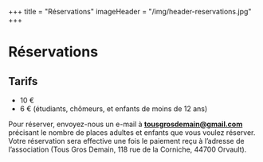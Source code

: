 +++
title = "Réservations"
imageHeader = "/img/header-reservations.jpg"
+++

# Réservations

## Tarifs

- 10 €
- 6 € (étudiants, chômeurs, et enfants de moins de 12 ans)

Pour réserver, envoyez-nous un e-mail à **tousgrosdemain@gmail.com** précisant le nombre de places adultes et enfants que vous voulez réserver. Votre réservation sera effective une fois le paiement reçu à l’adresse de l’association (Tous Gros Demain, 118 rue de la Corniche, 44700 Orvault).

